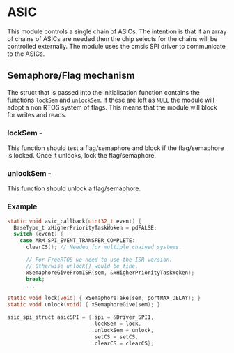 # ASIC
This module controls a single chain of ASICs. The intention is that if an array of chains of ASICs are needed then the chip selects for the chains will be controlled externally.
The module uses the cmsis SPI driver to communicate to the ASICs.

## Semaphore/Flag mechanism
The struct that is passed into the initialisation function contains the functions `lockSem` and `unlockSem`. If these are left as `NULL` the module will adopt a non RTOS system of flags. This means that the module will block for writes and reads. 

### lockSem - 
This function should test a flag/semaphore and block if the flag/semaphore is locked. Once it unlocks, lock the flag/semaphore.

### unlockSem -
This function should unlock a flag/semaphore.

### Example
``` C
static void asic_callback(uint32_t event) {
  BaseType_t xHigherPriorityTaskWoken = pdFALSE;
  switch (event) {
    case ARM_SPI_EVENT_TRANSFER_COMPLETE:
      clearCS(); // Needed for multiple chained systems.

      // For FreeRTOS we need to use the ISR version.
      // Otherwise unlock() would be fine.
      xSemaphoreGiveFromISR(sem, &xHigherPriorityTaskWoken); 
      break;
      ...

static void lock(void) { xSemaphoreTake(sem, portMAX_DELAY); }
static void unlock(void) { xSemaphoreGive(sem); }

asic_spi_struct asicSPI = {.spi = &Driver_SPI1,
                           .lockSem = lock,
                           .unlockSem = unlock,
                           .setCS = setCS,
                           .clearCS = clearCS};
```